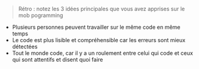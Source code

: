 > Rétro : notez les 3 idées principales que vous avez apprises sur le mob pogramming 
- Plusieurs personnes peuvent travailler sur le même code en même temps
- Le code est plus lisible et compréhensible car les erreurs sont mieux détectées
- Tout le monde code, car il y a un roulement entre celui qui code et ceux qui sont attentifs et disent quoi faire